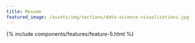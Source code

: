 ```yaml
---
title: Resume
featured_image: /assets/img/sections/data-science-visualizations.jpg
---
```

{% include components/features/feature-5.html %}
